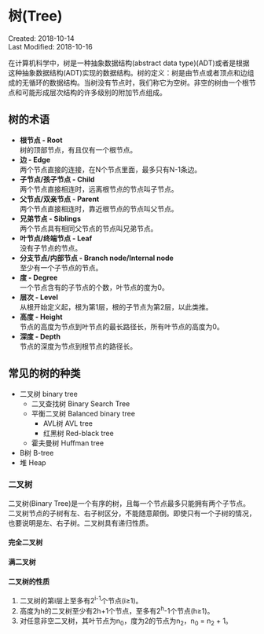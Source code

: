 # 树(Tree)
Created: 2018-10-14  
Last Modified: 2018-10-16  

在计算机科学中，树是一种抽象数据结构(abstract data type)(ADT)或者是根据这种抽象数据结构(ADT)实现的数据结构。树的定义：树是由节点或者顶点和边组成的无循环的数据结构。当树没有节点时，我们称它为空树。非空的树由一个根节点和可能形成层次结构的许多级别的附加节点组成。

## 树的术语
- **根节点 - Root**  
  树的顶部节点，有且仅有一个根节点。
- **边 - Edge**  
  两个节点直接的连接，在N个节点里面，最多只有N-1条边。
- **子节点/孩子节点 - Child**  
  两个节点直接相连时，远离根节点的节点叫子节点。
- **父节点/双亲节点 - Parent**  
  两个节点直接相连时，靠近根节点的节点叫父节点。
- **兄弟节点 - Siblings**  
  两个节点具有相同父节点的节点叫兄弟节点。
- **叶节点/终端节点 - Leaf**  
  没有子节点的节点。
- **分支节点/内部节点 - Branch node/Internal node**  
  至少有一个子节点的节点。
- **度 - Degree**  
  一个节点含有的子节点的个数，叶节点的度为0。
- **层次 - Level**  
  从根开始定义起，根为第1层，根的子节点为第2层，以此类推。
- **高度 - Height**  
  节点的高度为节点到叶节点的最长路径长，所有叶节点的高度为0。
- **深度 - Depth**  
  节点的深度为节点到根节点的路径长。
  
## 常见的树的种类
- 二叉树 binary tree
  - 二叉查找树 Binary Search Tree
  - 平衡二叉树 Balanced binary tree
    - AVL树 AVL tree
    - 红黑树 Red-black tree
  - 霍夫曼树 Huffman tree 
- B树 B-tree
- 堆 Heap

### 二叉树
二叉树(Binary Tree)是一个有序的树，且每一个节点最多只能拥有两个子节点。二叉树节点的子树有左、右子树区分，不能随意颠倒。即使只有一个子树的情况，也要说明是左、右子树。二叉树具有递归性质。

#### 完全二叉树

#### 满二叉树

#### 二叉树的性质
1. 二叉树的第i层上至多有2<sup>i-1</sup>个节点(i≥1)。
2. 高度为h的二叉树至少有2h+1个节点，至多有2<sup>h</sup>-1个节点(h≥1)。
3. 对任意非空二叉树，其叶节点为n<sub>0</sub>，度为2的节点为n<sub>2</sub>，n<sub>0</sub> = n<sub>2</sub> + 1。